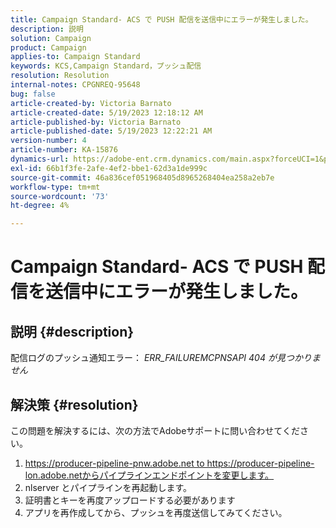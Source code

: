 ```yaml
---
title: Campaign Standard- ACS で PUSH 配信を送信中にエラーが発生しました。
description: 説明
solution: Campaign
product: Campaign
applies-to: Campaign Standard
keywords: KCS,Campaign Standard，プッシュ配信
resolution: Resolution
internal-notes: CPGNREQ-95648
bug: false
article-created-by: Victoria Barnato
article-created-date: 5/19/2023 12:18:12 AM
article-published-by: Victoria Barnato
article-published-date: 5/19/2023 12:22:21 AM
version-number: 4
article-number: KA-15876
dynamics-url: https://adobe-ent.crm.dynamics.com/main.aspx?forceUCI=1&pagetype=entityrecord&etn=knowledgearticle&id=96512a9e-daf5-ed11-8848-6045bd006268
exl-id: 66b1f3fe-2afe-4ef2-bbe1-62d3a1de999c
source-git-commit: 46a836cef051968405d8965268404ea258a2eb7e
workflow-type: tm+mt
source-wordcount: '73'
ht-degree: 4%

---
```


# Campaign Standard- ACS で PUSH 配信を送信中にエラーが発生しました。

## 説明 {#description}


配信ログのプッシュ通知エラー： *ERR_FAILUREMCPNSAPI 404 が見つかりません*


## 解決策 {#resolution}


この問題を解決するには、次の方法でAdobeサポートに問い合わせてください。

1. https://producer-pipeline-pnw.adobe.net to https://producer-pipeline-lon.adobe.netからパイプラインエンドポイントを変更します。
2. nlserver とパイプラインを再起動します。
3. 証明書とキーを再度アップロードする必要があります
4. アプリを再作成してから、プッシュを再度送信してみてください。
